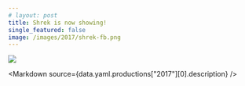 ```yaml
---
# layout: post
title: Shrek is now showing!
single_featured: false
image: /images/2017/shrek-fb.png
---
```


<script lang="ts">
  export let data
  import Markdown from "$components/Markdown.svelte"
  let imagePath = `/images/2017/${data.yaml.productions["2017"][0].image}`
</script>

![]({imagePath})

<Markdown source={data.yaml.productions["2017"][0].description} />
